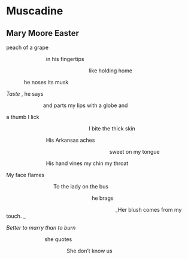 # Muscadine
## Mary Moore Easter
peach of a grape

                           in his fingertips

                                                        like holding home

            he noses its musk

 _Taste_ , he says

                         and parts my lips with a globe and

a thumb I lick

                                                        I bite the thick skin

                           His Arkansas aches

                                                                      sweet
on my tongue

                           His hand vines my chin my throat

My face flames

                                To the lady on the bus

                                                          he brags

                                                                          _Her
blush comes from my touch.
_

 _Better to marry than to burn_

                          she quotes

                                         She don’t know us